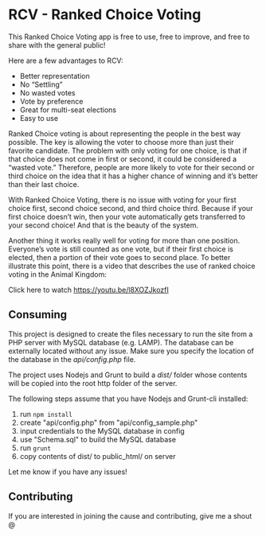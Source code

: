 # RCV - Ranked Choice Voting
This Ranked Choice Voting app is free to use, free to improve, and free to share with the general public!

Here are a few advantages to RCV:
* Better representation
* No “Settling”
* No wasted votes
* Vote by preference
* Great for multi-seat elections
* Easy to use

Ranked Choice voting is about representing the people in the best way possible. The key is allowing the voter to choose more than just their favorite candidate. The problem with only voting for one choice, is that if that choice does not come in first or second, it could be considered a “wasted vote.” Therefore, people are more likely to vote for their second or third choice on the idea that it has a higher chance of winning and it’s better than their last choice.

With Ranked Choice Voting, there is no issue with voting for your first choice first, second choice second, and third choice third. Because if your first choice doesn’t win, then your vote automatically gets transferred to your second choice! And that is the beauty of the system.

Another thing it works really well for voting for more than one position. Everyone’s vote is still counted as one vote, but if their first choice is elected, then a portion of their vote goes to second place. To better illustrate this point, there is a video that describes the use of ranked choice voting in the Animal Kingdom:

Click here to watch <https://youtu.be/l8XOZJkozfI>

## Consuming
This project is designed to create the files necessary to run the site from a PHP server with MySQL database (e.g. LAMP). The database can be externally located without any issue. Make sure you specify the location of the database in the *api/config.php* file.

The project uses Nodejs and Grunt to build a *dist/* folder whose contents will be copied into the root http folder of the server.

The following steps assume that you have Nodejs and Grunt-cli installed:

1) run `npm install`
2) create "api/config.php" from "api/config_sample.php"
3) input credentials to the MySQL database in config
4) use "Schema.sql" to build the MySQL database
5) run `grunt`
6) copy contents of dist/ to public_html/ on server

Let me know if you have any issues!

## Contributing

If you are interested in joining the cause and contributing, give me a shout @
